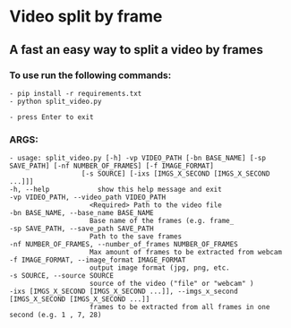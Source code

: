 # Video split by frame
## A fast an easy way to split a video by frames

### To use run the following commands:
    - pip install -r requirements.txt
    - python split_video.py
    
    - press Enter to exit

### ARGS:
    - usage: split_video.py [-h] -vp VIDEO_PATH [-bn BASE_NAME] [-sp SAVE_PATH] [-nf NUMBER_OF_FRAMES] [-f IMAGE_FORMAT]
                      [-s SOURCE] [-ixs [IMGS_X_SECOND [IMGS_X_SECOND ...]]]
    -h, --help            show this help message and exit
    -vp VIDEO_PATH, --video_path VIDEO_PATH
                        <Required> Path to the video file
    -bn BASE_NAME, --base_name BASE_NAME
                        Base name of the frames (e.g. frame_
    -sp SAVE_PATH, --save_path SAVE_PATH
                        Path to the save frames
    -nf NUMBER_OF_FRAMES, --number_of_frames NUMBER_OF_FRAMES
                        Max amount of frames to be extracted from webcam
    -f IMAGE_FORMAT, --image_format IMAGE_FORMAT
                        output image format (jpg, png, etc.
    -s SOURCE, --source SOURCE
                        source of the video ("file" or "webcam" )
    -ixs [IMGS_X_SECOND [IMGS_X_SECOND ...]], --imgs_x_second [IMGS_X_SECOND [IMGS_X_SECOND ...]]
                        frames to be extracted from all frames in one second (e.g. 1 , 7, 28)